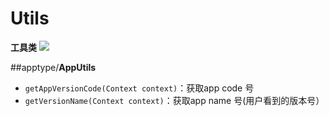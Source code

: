 # Utils
**工具类**
[![](https://jitpack.io/v/UamaHZ/Utils.svg)](https://jitpack.io/#UamaHZ/Utils)

##apptype/**AppUtils**
* `getAppVersionCode(Context context)`：获取app code 号
* `getVersionName(Context context)`：获取app name 号(用户看到的版本号）
